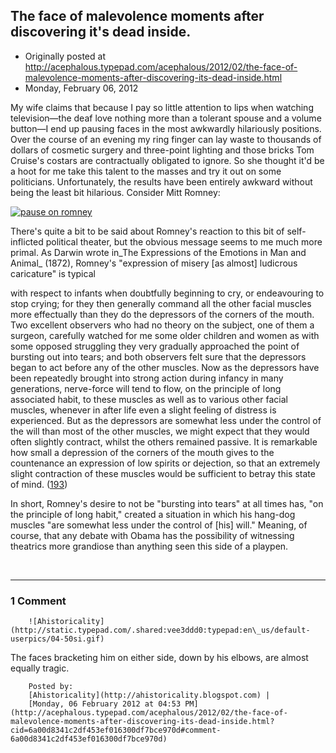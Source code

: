 ## The face of malevolence moments after discovering it's dead inside.

 * Originally posted at http://acephalous.typepad.com/acephalous/2012/02/the-face-of-malevolence-moments-after-discovering-its-dead-inside.html
 * Monday, February 06, 2012



My wife claims that because I pay so little attention to lips when watching television—the deaf love nothing more than a tolerant spouse and a volume button—I end up pausing faces in the most awkwardly hilariously positions. Over the course of an evening my ring finger can lay waste to thousands of dollars of cosmetic surgery and three-point lighting and those bricks Tom Cruise's costars are contractually obligated to ignore. So she thought it'd be a hoot for me take this talent to the masses and try it out on some politicians. Unfortunately, the results have been entirely awkward without being the least bit hilarious. Consider Mitt Romney:

[](http://www.lawyersgunsmoneyblog.com/wp-content/uploads/2012/02/pause-on-romney.jpg)[![pause on romney](http://www.lawyersgunsmoneyblog.com/wp-content/uploads/2012/02/pause-on-romney1-1024x876.jpg "pause on romney")](http://www.lawyersgunsmoneyblog.com/wp-content/uploads/2012/02/pause-on-romney1.jpg)

There's quite a bit to be said about Romney's reaction to this bit of self-inflicted political theater, but the obvious message seems to me much more primal. As Darwin wrote in_The Expressions of the Emotions in Man and Animal_ (1872), Romney's "expression of misery [as almost] ludicrous caricature" is typical

with respect to infants when doubtfully beginning to cry, or endeavouring to stop crying; for they then generally command all the other facial muscles more effectually than they do the depressors of the corners of the mouth. Two excellent observers who had no theory on the subject, one of them a surgeon, carefully watched for me some older children and women as with some opposed struggling they very gradually approached the point of bursting out into tears; and both observers felt sure that the depressors began to act before any of the other muscles. Now as the depressors have been repeatedly brought into strong action during infancy in many generations, nerve-force will tend to flow, on the principle of long associated habit, to these muscles as well as to various other facial muscles, whenever in after life even a slight feeling of distress is experienced. But as the depressors are somewhat less under the control of the will than most of the other muscles, we might expect that they would often slightly contract, whilst the others remained passive. It is remarkable how small a depression of the corners of the mouth gives to the countenance an expression of low spirits or dejection, so that an extremely slight contraction of these muscles would be sufficient to betray this state of mind. ([193](http://etext.virginia.edu/etcbin/toccer-new2?id=DarExpr.sgm&images=images/modeng&data=/texts/english/modeng/parsed&tag=public&part=7&division=div1))

In short, Romney's desire to not be "bursting into tears" at all times has, "on the principle of long habit," created a situation in which his hang-dog muscles "are somewhat less under the control of [his] will." Meaning, of course, that any debate with Obama has the possibility of witnessing theatrics more grandiose than anything seen this side of a playpen.

 

		

* * *

### 1 Comment 

		

                
[]()

	

		![Ahistoricality](http://static.typepad.com/.shared:vee3ddd0:typepad:en\_us/default-userpics/04-50si.gif)
	

	

		

The faces bracketing him on either side, down by his elbows, are almost equally tragic.

	

		Posted by:
		[Ahistoricality](http://ahistoricality.blogspot.com) |
		[Monday, 06 February 2012 at 04:53 PM](http://acephalous.typepad.com/acephalous/2012/02/the-face-of-malevolence-moments-after-discovering-its-dead-inside.html?cid=6a00d8341c2df453ef016300df7bce970d#comment-6a00d8341c2df453ef016300df7bce970d)

		

        